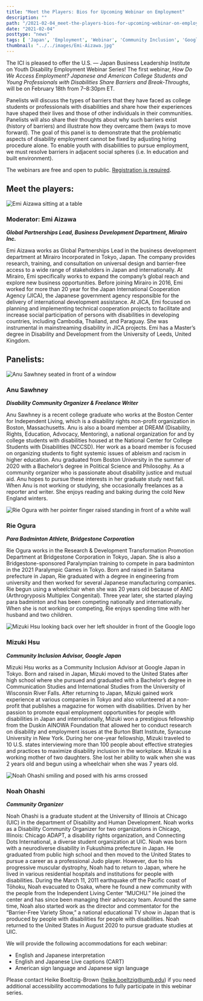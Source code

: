 ```yaml
---
title: "Meet the Players: Bios for Upcoming Webinar on Employment"
description: ""
path: "/2021-02-04_meet-the-players-bios-for-upcoming-webinar-on-employment"
date: "2021-02-04"
posttype: "news"
tags: [ 'Japan', 'Employment', 'Webinar', 'Community Inclusion', 'Google']
thumbnail: "../../images/Emi-Aizawa.jpg"
---
```


The ICI is pleased to offer the U.S. — Japan Business Leadership Institute on Youth Disability Employment Webinar Series! The first webinar, _How Do We Access Employment? Japanese and American College Students and Young Professionals with Disabilities Share Barriers and Break-Throughs_, will be on February 18th from 7–8:30pm ET.

Panelists will discuss the types of barriers that they have faced as college students or professionals with disabilities and share how their experiences have shaped their lives and those of other individuals in their communities. Panelists will also share their thoughts about why such barriers exist (history of barriers) and illustrate how they overcame them (ways to move forward). The goal of this panel is to demonstrate that the problematic aspects of disability employment cannot be fixed by adjusting hiring procedure alone. To enable youth with disabilities to pursue employment, we must resolve barriers in adjacent social spheres (i.e. In education and built environment).

The webinars are free and open to public. [Registration is required](https://communityinclusion.zoom.us/webinar/register/WN_nrOJsIsfSF-9yexfXYKZdg).

## Meet the players:

 ![Emi Aizawa sitting at a table](../../images/Emi-Aizawa.jpg)



### Moderator: Emi Aizawa
**_Global Partnerships Lead, Business Development Department, Mirairo Inc._**

Emi Aizawa works as Global Partnerships Lead in the business development department at Mirairo Incorporated in Tokyo, Japan. The company provides research, training, and consultation on universal design and barrier-free access to a wide range of stakeholders in Japan and internationally. At Mirairo, Emi specifically works to expand the company’s global reach and explore new business opportunities. Before joining Mirairo in 2016, Emi worked for more than 20 year for the Japan International Cooperation Agency (JICA), the Japanese government agency responsible for the delivery of international development assistance. At JICA, Emi focused on planning and implementing technical cooperation projects to facilitate and increase social participation of persons with disabilities in developing countries, including Cambodia, Thailand, and Paraguay. She was instrumental in mainstreaming disability in JICA projects. Emi has a Master’s degree in Disability and Development from the University of Leeds, United Kingdom.

## Panelists:

![Anu Sawhney seated in front of a window](../../images/Anu-Sawhney.jpg)



### Anu Sawhney

**_Disability Community Organizer & Freelance Writer_**

Anu Sawhney is a recent college graduate who works at the Boston Center for Independent Living, which is a disability rights non-profit organization in Boston, Massachusetts. Anu is also a board member at DREAM (Disability, Rights, Education, Advocacy, Mentoring), a national organization for and by college students with disabilities housed at the National Center for College Students with Disabilities (NCCSD). Her work as a board member is focused on organizing students to fight systemic issues of ableism and racism in higher education. Anu graduated from Boston University in the summer of 2020 with a Bachelor’s degree in Political Science and Philosophy. As a community organizer who is passionate about disability justice and mutual aid. Anu hopes to pursue these interests in her graduate study next fall. When Anu is not working or studying, she occasionally freelances as a reporter and writer. She enjoys reading and baking during the cold New England winters.


![Rie Ogura with her pointer finger raised standing in front of a white wall](../../images/Rie-Ogura.jpg)


### Rie Ogura

**_Para Badminton Athlete, Bridgestone Corporation_**

Rie Ogura works in the Research & Development Transformation Promotion Department at Bridgestone Corporation in Tokyo, Japan. She is also a Bridgestone-sponsored Paralympian training to compete in para badminton in the 2021 Paralympic Games in Tokyo. Born and raised in Saitama prefecture in Japan, Rie graduated with a degree in engineering from university and then worked for several Japanese manufacturing companies. Rie begun using a wheelchair when she was 20 years old because of AMC (Arthrogryposis Multiplex Congenital). Three year later, she started playing para badminton and has been competing nationally and internationally. When she is not working or competing, Rie enjoys spending time with her husband and two children.


![Mizuki Hsu looking back over her left shoulder in front of the Google logo](../../images/Mizuki-Hsu.jpg)


### Mizuki Hsu

**_Community Inclusion Advisor, Google Japan_**

Mizuki Hsu works as a Community Inclusion Advisor at Google Japan in Tokyo. Born and raised in Japan, Mizuki moved to the United States after high school where she pursued and graduated with a Bachelor’s degree in Communication Studies and International Studies from the University of Wisconsin River Falls. After returning to Japan, Mizuki gained work experience at various companies in Tokyo and also volunteered at a non-profit that publishes a magazine for women with disabilities. Driven by her passion to promote equal employment opportunities for people with disabilities in Japan and internationally, Mizuki won a prestigious fellowship from the Duskin AINOWA Foundation that allowed her to conduct research on disability and employment issues at the Burton Blatt Institute, Syracuse University in New York. During her one-year fellowship, Mizuki traveled to 10 U.S. states interviewing more than 100 people about effective strategies and practices to maximize disability inclusion in the workplace. Mizuki is a working mother of two daughters. She lost her ability to walk when she was 2 years old and begun using a wheelchair when she was 7 years old.

![Noah Ohashi smiling and posed with his arms crossed](../../images/Noah-Ohashi.jpg)


### Noah Ohashi

**_Community Organizer_**

Noah Ohashi is a graduate student at the University of Illinois at Chicago (UIC) in the department of Disability and Human Development. Noah works as a Disability Community Organizer for two organizations in Chicago, Illinois: Chicago ADAPT, a disability rights organization, and Connecting Dots International, a diverse student organization at UIC. Noah was born with a neurodiverse disability in Fukushima prefecture in Japan. He graduated from public high school and then moved to the United States to pursue a career as a professional Judo player. However, due to his progressive muscular dystrophy, Noah had to return to Japan, where he lived in various residential hospitals and institutions for people with disabilities. During the March 11, 2011 earthquake off the Pacific coast of Tōhoku, Noah evacuated to Osaka, where he found a new community with the people from the Independent Living Center “MUCHU.” He joined the center and has since been managing their advocacy team. Around the same time, Noah also started work as the director and commentator for the “Barrier-Free Variety Show,” a national educational TV show in Japan that is produced by people with disabilities for people with disabilities. Noah returned to the United States in August 2020 to pursue graduate studies at UIC.

We will provide the following accommodations for each webinar:

- English and Japanese interpretation
- English and Japanese Live captions (CART)
- American sign language and Japanese sign language

Please contact Heike Boeltzig-Brown ([heike.boeltzig@umb.edu](mailto:heike.boeltzig@umb.edu)) if you need additional accessibility accommodations to fully participate in this webinar series.